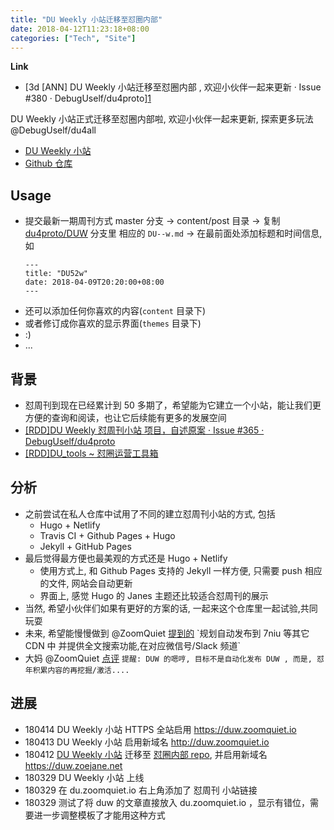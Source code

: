 ```yaml
---
title: "DU Weekly 小站迁移至怼圈内部"
date: 2018-04-12T11:23:18+08:00
categories: ["Tech", "Site"]
---
```


**Link**

- [3d \[ANN] DU Weekly 小站迁移至怼圈内部 , 欢迎小伙伴一起来更新 · Issue #380 · DebugUself/du4proto][1]

DU Weekly 小站正式迁移至怼圈内部啦, 欢迎小伙伴一起来更新, 探索更多玩法 
@DebugUself/du4all 

- [DU Weekly 小站][2]
- [Github 仓库][3]

## Usage

- 提交最新一期周刊方式
master 分支 -\> content/post 目录 -\>  复制 [du4proto/DUW][4] 分支里 相应的 `DU--w.md` -\> 在最前面处添加标题和时间信息, 如
	```
	---
	title: "DU52w"
	date: 2018-04-09T20:20:00+08:00
	---
	```
- 还可以添加任何你喜欢的内容(`content` 目录下)
- 或者修订成你喜欢的显示界面(`themes` 目录下) 
- :)
- ...

## 背景

- 怼周刊到现在已经累计到 50 多期了，希望能为它建立一个小站，能让我们更方便的查询和阅读，也让它后续能有更多的发展空间
- [[RDD]DU Weekly 怼周刊小站 项目，自述原案 · Issue #365 · DebugUself/du4proto](https://github.com/DebugUself/du4proto/issues/365)
- [[RDD]DU\_tools \~ 怼圈运营工具箱](https://github.com/DebugUself/du4proto/issues/368)


## 分析

- 之前尝试在私人仓库中试用了不同的建立怼周刊小站的方式, 包括
	- Hugo + Netlify 
	- Travis CI + Github Pages + Hugo
	- Jekyll + GitHub Pages 
- 最后觉得最方便也最美观的方式还是 Hugo + Netlify
	- 使用方式上, 和 Github Pages 支持的 Jekyll 一样方便, 只需要 push 相应的文件, 网站会自动更新
	- 界面上, 感觉 Hugo 的 Janes 主题还比较适合怼周刊的展示
- 当然, 希望小伙伴们如果有更好的方案的话, 一起来这个仓库里一起试验,共同玩耍
- 未来, 希望能慢慢做到 @ZoomQuiet  [提到的][5] \`规划自动发布到 7niu 等其它 CDN 中
并提供全文搜索功能,在对应微信号/Slack 频道\`
- 大妈 @ZoomQuiet  [点评][6] `提醒: DUW 的嗯哼, 目标不是自动化发布 DUW , 而是, 怼年积累内容的再挖掘/激活....`


## 进展

- 180414 DU Weekly 小站 HTTPS 全站启用 https://duw.zoomquiet.io
- 180413 DU Weekly 小站 启用新域名 http://duw.zoomquiet.io
- 180412 [DU Weekly 小站][7] 迁移至 [怼圈内部 repo][8], 并启用新域名 https://duw.zoejane.net
- 180329 DU Weekly 小站 上线
- 180329 在 du.zoomquiet.io 右上角添加了 怼周刊 小站链接
- 180329 测试了将 duw 的文章直接放入 du.zoomquiet.io ，显示有错位，需要进一步调整模板了才能用这种方式

[1]:	https://github.com/DebugUself/du4proto/issues/380
[2]:	https://duw.zoomquiet.io/
[3]:	https://github.com/DebugUself/duw
[4]:	https://github.com/DebugUself/du4proto/tree/DUW
[5]:	https://github.com/DebugUself/du4proto/issues/368
[6]:	https://github.com/DebugUself/du4proto/issues/381#issuecomment-381327439
[7]:	https://duw.zoejane.net/
[8]:	https://github.com/DebugUself/duw

